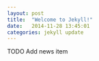 ```yaml
---
layout: post
title:  "Welcome to Jekyll!"
date:   2014-11-28 13:45:01
categories: jekyll update
---
```


TODO Add news item